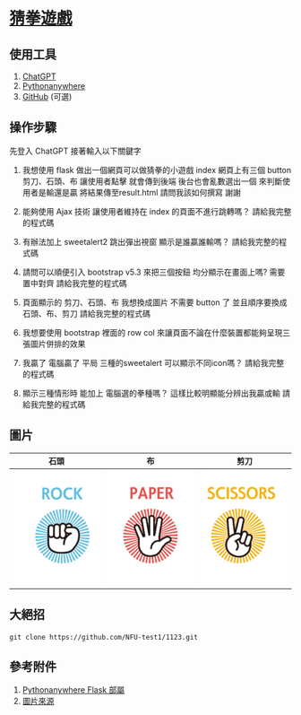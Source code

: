 # [猜拳遊戲](https://yuwei0531.pythonanywhere.com/)

## 使用工具
1. [ChatGPT](https://chat.openai.com/auth/login)
2. [Pythonanywhere](https://www.pythonanywhere.com/)
3. [GitHub](https://github.com/) (可選)

## 操作步驟
先登入 ChatGPT 接著輸入以下關鍵字
1. 我想使用 flask 做出一個網頁可以做猜拳的小遊戲 index 網頁上有三個 button 剪刀、石頭、布 讓使用者點擊 就會傳到後端 後台也會亂數選出一個 來判斷使用者是輸還是贏 將結果傳至result.html 請問我該如何撰寫 謝謝

2. 能夠使用 Ajax 技術 讓使用者維持在 index 的頁面不進行跳轉嗎？  請給我完整的程式碼

3. 有辦法加上 sweetalert2 跳出彈出視窗 顯示是誰贏誰輸嗎？ 請給我完整的程式碼

4. 請問可以順便引入 bootstrap v5.3 來把三個按鈕 均分顯示在畫面上嗎? 需要置中對齊 請給我完整的程式碼

5. 頁面顯示的 剪刀、石頭、布 我想換成圖片 不需要 button 了 並且順序要換成 石頭、布、剪刀 請給我完整的程式碼

6. 我想要使用 bootstrap 裡面的 row col 來讓頁面不論在什麼裝置都能夠呈現三張圖片併排的效果

7. 我贏了 電腦贏了 平局 三種的sweetalert 可以顯示不同icon嗎？ 請給我完整的程式碼

8. 顯示三種情形時 能加上 電腦選的拳種嗎？ 這樣比較明顯能分辨出我贏或輸 請給我完整的程式碼
  
## 圖片

|  石頭   |  布  |  剪刀  |
|  :----:  | :----:  | :----: |
| <img src="static/ROCK.jpg" alt="石頭" width="270">  | <img src="static/PAPER.jpg" alt="石頭" width="270"> | <img src="static/SCISSORS.jpg" alt="石頭" width="270">|

## 大絕招
```
git clone https://github.com/NFU-test1/1123.git
 ```

## 參考附件
1. [Pythonanywhere Flask 部屬](https://www.youtube.com/watch?v=-1KqfigrL4E&ab_channel=%E8%98%87%E9%9F%8B%E6%96%87)
2. [圖片來源](https://www.istockphoto.com/hk/%E5%90%91%E9%87%8F/colorful-hand-icon-set-gm1395632555-450673708)
